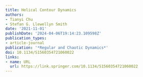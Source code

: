 ```yaml
---
title: Helical Contour Dynamics
authors:
- Tianyi Chu
- Stefan G. Llewellyn Smith
date: '2021-11-01'
publishDate: '2024-04-06T19:14:23.109598Z'
publication_types:
- article-journal
publication: '*Regular and Chaotic Dynamics*'
doi: 10.1134/S1560354721060022
links:
- name: URL
  url: https://link.springer.com/10.1134/S1560354721060022
---
```

